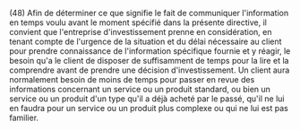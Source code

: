(48) Afin de déterminer ce que signifie le fait de communiquer l'information en temps voulu avant le moment spécifié dans la présente directive, il convient que l'entreprise d'investissement prenne en considération, en tenant compte de l'urgence de la situation et du délai nécessaire au client pour prendre connaissance de l'information spécifique fournie et y réagir, le besoin qu'a le client de disposer de suffisamment de temps pour la lire et la comprendre avant de prendre une décision d'investissement. Un client aura normalement besoin de moins de temps pour passer en revue des informations concernant un service ou un produit standard, ou bien un service ou un produit d'un type qu'il a déjà acheté par le passé, qu'il ne lui en faudra pour un service ou un produit plus complexe ou qui ne lui est pas familier.